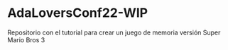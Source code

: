 # AdaLoversConf22-WIP
Repositorio con el tutorial para crear un juego de memoria versión Super Mario Bros 3
